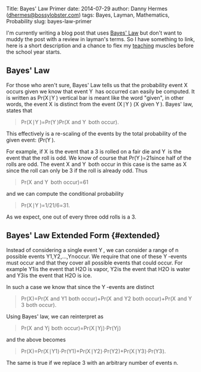 Title: Bayes' Law Primer
date: 2014-07-29
author: Danny Hermes (dhermes@bossylobster.com)
tags: Bayes, Layman, Mathematics, Probability
slug: bayes-law-primer

I'm currently writing a blog post that uses
[Bayes' Law](http://en.wikipedia.org/wiki/Bayes%27_law)
but don't want to muddy the post with a review in layman's terms. So
I have something to link, here is a short description and a chance to flex my
[teaching](http://math.berkeley.edu/~dhermes/) muscles before the school
year starts.

Bayes' Law
----------

For those who aren't sure, Bayes' Law tells us that the probability
event
<span class="katex"><span class="katex-inner"><span class="strut" style="height:0.68333em;"></span><span class="strut bottom" style="height:0.68333em;vertical-align:0em;"></span><span class="base textstyle uncramped"><span class="mord mathit" style="margin-right:0.07847em;">X</span></span></span></span>
occurs given we know that event
<span class="katex"><span class="katex-inner"><span class="strut" style="height:0.68333em;"></span><span class="strut bottom" style="height:0.68333em;vertical-align:0em;"></span><span class="base textstyle uncramped"><span class="mord mathit" style="margin-right:0.22222em;">Y</span></span></span></span>
has occurred can
easily be computed. It is written as
<span class="katex"><span class="katex-inner"><span class="strut" style="height:0.75em;"></span><span class="strut bottom" style="height:1em;vertical-align:-0.25em;"></span><span class="base textstyle uncramped"><span class="text mord textstyle uncramped"><span class="mord">P</span><span class="mord">r</span></span><span class="mopen">(</span><span class="mord mathit" style="margin-right:0.07847em;">X</span><span class="mord mspace thinspace"></span><span class="mord">&#8739;</span><span class="mord mspace thinspace"></span><span class="mord mathit" style="margin-right:0.22222em;">Y</span><span class="mclose">)</span></span></span></span>
vertical bar is meant like the word "given", in other words, the event
<span class="katex"><span class="katex-inner"><span class="strut" style="height:0.68333em;"></span><span class="strut bottom" style="height:0.68333em;vertical-align:0em;"></span><span class="base textstyle uncramped"><span class="mord mathit" style="margin-right:0.07847em;">X</span></span></span></span>
is distinct from the event
<span class="katex"><span class="katex-inner"><span class="strut" style="height:0.75em;"></span><span class="strut bottom" style="height:1em;vertical-align:-0.25em;"></span><span class="base textstyle uncramped"><span class="mopen">(</span><span class="mord mathit" style="margin-right:0.07847em;">X</span><span class="mord mspace thinspace"></span><span class="mord">&#8739;</span><span class="mord mspace thinspace"></span><span class="mord mathit" style="margin-right:0.22222em;">Y</span><span class="mclose">)</span></span></span></span>
(<span class="katex"><span class="katex-inner"><span class="strut" style="height:0.68333em;"></span><span class="strut bottom" style="height:0.68333em;vertical-align:0em;"></span><span class="base textstyle uncramped"><span class="mord mathit" style="margin-right:0.07847em;">X</span></span></span></span> given <span class="katex"><span class="katex-inner"><span class="strut" style="height:0.68333em;"></span><span class="strut bottom" style="height:0.68333em;vertical-align:0em;"></span><span class="base textstyle uncramped"><span class="mord mathit" style="margin-right:0.22222em;">Y</span></span></span></span>).
Bayes' law, states that

<div class="katex-elt"><blockquote>
<span class="katex"><span class="katex-inner"><span class="strut" style="height:1.01em;"></span><span class="strut bottom" style="height:1.53em;vertical-align:-0.52em;"></span><span class="base textstyle uncramped"><span class="text mord textstyle uncramped"><span class="mord">P</span><span class="mord">r</span></span><span class="mopen">(</span><span class="mord mathit" style="margin-right:0.07847em;">X</span><span class="mord mspace thinspace"></span><span class="mord">&#8739;</span><span class="mord mspace thinspace"></span><span class="mord mathit" style="margin-right:0.22222em;">Y</span><span class="mclose">)</span><span class="mrel">=</span><span class="minner reset-textstyle textstyle uncramped"><span class="mfrac"><span class="vlist"><span style="top:0.34500000000000003em;"><span class="fontsize-ensurer reset-size5 size5"><span style="font-size:0em;">&#8203;</span></span><span class="reset-textstyle scriptstyle cramped"><span class="mord scriptstyle cramped"><span class="text mord scriptstyle cramped"><span class="mord">P</span><span class="mord">r</span></span><span class="mopen">(</span><span class="mord mathit" style="margin-right:0.22222em;">Y</span><span class="mclose">)</span></span></span></span><span style="top:-0.22999999999999998em;"><span class="fontsize-ensurer reset-size5 size5"><span style="font-size:0em;">&#8203;</span></span><span class="reset-textstyle textstyle uncramped frac-line"></span></span><span style="top:-0.485em;"><span class="fontsize-ensurer reset-size5 size5"><span style="font-size:0em;">&#8203;</span></span><span class="reset-textstyle scriptstyle uncramped"><span class="mord scriptstyle uncramped"><span class="text mord scriptstyle uncramped"><span class="mord">P</span><span class="mord">r</span></span><span class="mopen">(</span><span class="mord mathit" style="margin-right:0.07847em;">X</span><span class="text mord scriptstyle uncramped"><span class="mord mspace">&#0160;</span><span class="mord">a</span><span class="mord">n</span><span class="mord">d</span><span class="mord mspace">&#0160;</span></span><span class="mord mathit" style="margin-right:0.22222em;">Y</span><span class="text mord scriptstyle uncramped"><span class="mord mspace">&#0160;</span><span class="mord">b</span><span class="mord">o</span><span class="mord">t</span><span class="mord">h</span><span class="mord mspace">&#0160;</span><span class="mord">o</span><span class="mord">c</span><span class="mord">c</span><span class="mord">u</span><span class="mord">r</span></span><span class="mclose">)</span></span></span></span><span class="baseline-fix"><span class="fontsize-ensurer reset-size5 size5"><span style="font-size:0em;">&#8203;</span></span>&#8203;</span></span></span></span><span class="mord">.</span></span></span></span>
</blockquote></div>

This effectively is a re-scaling of the events by the total probability
of the given event:
(<span class="katex"><span class="katex-inner"><span class="strut" style="height:0.75em;"></span><span class="strut bottom" style="height:1em;vertical-align:-0.25em;"></span><span class="base textstyle uncramped"><span class="text mord textstyle uncramped"><span class="mord">P</span><span class="mord">r</span></span><span class="mopen">(</span><span class="mord mathit" style="margin-right:0.22222em;">Y</span><span class="mclose">)</span></span></span></span>.

For example, if <span class="katex"><span class="katex-inner"><span class="strut" style="height:0.68333em;"></span><span class="strut bottom" style="height:0.68333em;vertical-align:0em;"></span><span class="base textstyle uncramped"><span class="mord mathit" style="margin-right:0.07847em;">X</span></span></span></span> is the event that a <span class="katex"><span class="katex-inner"><span class="strut" style="height:0.64444em;"></span><span class="strut bottom" style="height:0.64444em;vertical-align:0em;"></span><span class="base textstyle uncramped"><span class="mord">3</span></span></span></span>
is rolled on a fair die and <span class="katex"><span class="katex-inner"><span class="strut" style="height:0.68333em;"></span><span class="strut bottom" style="height:0.68333em;vertical-align:0em;"></span><span class="base textstyle uncramped"><span class="mord mathit" style="margin-right:0.22222em;">Y</span></span></span></span> is the event that the roll
is odd. We know of course that
<span class="katex"><span class="katex-inner"><span class="strut" style="height:0.845108em;"></span><span class="strut bottom" style="height:1.190108em;vertical-align:-0.345em;"></span><span class="base textstyle uncramped"><span class="text mord textstyle uncramped"><span class="mord">P</span><span class="mord">r</span></span><span class="mopen">(</span><span class="mord mathit" style="margin-right:0.22222em;">Y</span><span class="mclose">)</span><span class="mrel">=</span><span class="minner reset-textstyle textstyle uncramped"><span class="mfrac"><span class="vlist"><span style="top:0.345em;"><span class="fontsize-ensurer reset-size5 size5"><span style="font-size:0em;">&#8203;</span></span><span class="reset-textstyle scriptstyle cramped"><span class="mord scriptstyle cramped"><span class="mord">2</span></span></span></span><span style="top:-0.22999999999999998em;"><span class="fontsize-ensurer reset-size5 size5"><span style="font-size:0em;">&#8203;</span></span><span class="reset-textstyle textstyle uncramped frac-line"></span></span><span style="top:-0.394em;"><span class="fontsize-ensurer reset-size5 size5"><span style="font-size:0em;">&#8203;</span></span><span class="reset-textstyle scriptstyle uncramped"><span class="mord scriptstyle uncramped"><span class="mord">1</span></span></span></span><span class="baseline-fix"><span class="fontsize-ensurer reset-size5 size5"><span style="font-size:0em;">&#8203;</span></span>&#8203;</span></span></span></span></span></span></span>
since half of the rolls are odd. The event
<span class="katex"><span class="katex-inner"><span class="strut" style="height:0.69444em;"></span><span class="strut bottom" style="height:0.69444em;vertical-align:0em;"></span><span class="base textstyle uncramped"><span class="mord mathit" style="margin-right:0.07847em;">X</span><span class="text mord textstyle uncramped"><span class="mord mspace">&#0160;</span><span class="mord">a</span><span class="mord">n</span><span class="mord">d</span><span class="mord mspace">&#0160;</span></span><span class="mord mathit" style="margin-right:0.22222em;">Y</span><span class="text mord textstyle uncramped"><span class="mord mspace">&#0160;</span><span class="mord">b</span><span class="mord">o</span><span class="mord">t</span><span class="mord">h</span><span class="mord mspace">&#0160;</span><span class="mord">o</span><span class="mord">c</span><span class="mord">c</span><span class="mord">u</span><span class="mord">r</span></span></span></span></span>
in this case is the same as <span class="katex"><span class="katex-inner"><span class="strut" style="height:0.68333em;"></span><span class="strut bottom" style="height:0.68333em;vertical-align:0em;"></span><span class="base textstyle uncramped"><span class="mord mathit" style="margin-right:0.07847em;">X</span></span></span></span> since the roll can only be
<span class="katex"><span class="katex-inner"><span class="strut" style="height:0.64444em;"></span><span class="strut bottom" style="height:0.64444em;vertical-align:0em;"></span><span class="base textstyle uncramped"><span class="mord">3</span></span></span></span> if the roll is already odd. Thus

<div class="katex-elt"><blockquote>
<span class="katex"><span class="katex-inner"><span class="strut" style="height:0.845108em;"></span><span class="strut bottom" style="height:1.190108em;vertical-align:-0.345em;"></span><span class="base textstyle uncramped"><span class="text mord textstyle uncramped"><span class="mord">P</span><span class="mord">r</span></span><span class="mopen">(</span><span class="mord mathit" style="margin-right:0.07847em;">X</span><span class="text mord textstyle uncramped"><span class="mord mspace">&#0160;</span><span class="mord">a</span><span class="mord">n</span><span class="mord">d</span><span class="mord mspace">&#0160;</span></span><span class="mord mathit" style="margin-right:0.22222em;">Y</span><span class="text mord textstyle uncramped"><span class="mord mspace">&#0160;</span><span class="mord">b</span><span class="mord">o</span><span class="mord">t</span><span class="mord">h</span><span class="mord mspace">&#0160;</span><span class="mord">o</span><span class="mord">c</span><span class="mord">c</span><span class="mord">u</span><span class="mord">r</span></span><span class="mclose">)</span><span class="mrel">=</span><span class="minner reset-textstyle textstyle uncramped"><span class="mfrac"><span class="vlist"><span style="top:0.345em;"><span class="fontsize-ensurer reset-size5 size5"><span style="font-size:0em;">&#8203;</span></span><span class="reset-textstyle scriptstyle cramped"><span class="mord scriptstyle cramped"><span class="mord">6</span></span></span></span><span style="top:-0.22999999999999998em;"><span class="fontsize-ensurer reset-size5 size5"><span style="font-size:0em;">&#8203;</span></span><span class="reset-textstyle textstyle uncramped frac-line"></span></span><span style="top:-0.394em;"><span class="fontsize-ensurer reset-size5 size5"><span style="font-size:0em;">&#8203;</span></span><span class="reset-textstyle scriptstyle uncramped"><span class="mord scriptstyle uncramped"><span class="mord">1</span></span></span></span><span class="baseline-fix"><span class="fontsize-ensurer reset-size5 size5"><span style="font-size:0em;">&#8203;</span></span>&#8203;</span></span></span></span></span></span></span>
</blockquote></div>

and we can compute the conditional probability
<div class="katex-elt"><blockquote>
<span class="katex"><span class="katex-inner"><span class="strut" style="height:1.01em;"></span><span class="strut bottom" style="height:1.53em;vertical-align:-0.52em;"></span><span class="base textstyle uncramped"><span class="text mord textstyle uncramped"><span class="mord">P</span><span class="mord">r</span></span><span class="mopen">(</span><span class="mord mathit" style="margin-right:0.07847em;">X</span><span class="mord mspace thinspace"></span><span class="mord">&#8739;</span><span class="mord mspace thinspace"></span><span class="mord mathit" style="margin-right:0.22222em;">Y</span><span class="mclose">)</span><span class="mrel">=</span><span class="minner reset-textstyle textstyle uncramped"><span class="mfrac"><span class="vlist"><span style="top:0.34500000000000003em;"><span class="fontsize-ensurer reset-size5 size5"><span style="font-size:0em;">&#8203;</span></span><span class="reset-textstyle scriptstyle cramped"><span class="mord scriptstyle cramped"><span class="mord">1</span><span class="mord">/</span><span class="mord">2</span></span></span></span><span style="top:-0.22999999999999998em;"><span class="fontsize-ensurer reset-size5 size5"><span style="font-size:0em;">&#8203;</span></span><span class="reset-textstyle textstyle uncramped frac-line"></span></span><span style="top:-0.485em;"><span class="fontsize-ensurer reset-size5 size5"><span style="font-size:0em;">&#8203;</span></span><span class="reset-textstyle scriptstyle uncramped"><span class="mord scriptstyle uncramped"><span class="mord">1</span><span class="mord">/</span><span class="mord">6</span></span></span></span><span class="baseline-fix"><span class="fontsize-ensurer reset-size5 size5"><span style="font-size:0em;">&#8203;</span></span>&#8203;</span></span></span></span><span class="mrel">=</span><span class="minner reset-textstyle textstyle uncramped"><span class="mfrac"><span class="vlist"><span style="top:0.345em;"><span class="fontsize-ensurer reset-size5 size5"><span style="font-size:0em;">&#8203;</span></span><span class="reset-textstyle scriptstyle cramped"><span class="mord scriptstyle cramped"><span class="mord">3</span></span></span></span><span style="top:-0.22999999999999998em;"><span class="fontsize-ensurer reset-size5 size5"><span style="font-size:0em;">&#8203;</span></span><span class="reset-textstyle textstyle uncramped frac-line"></span></span><span style="top:-0.394em;"><span class="fontsize-ensurer reset-size5 size5"><span style="font-size:0em;">&#8203;</span></span><span class="reset-textstyle scriptstyle uncramped"><span class="mord scriptstyle uncramped"><span class="mord">1</span></span></span></span><span class="baseline-fix"><span class="fontsize-ensurer reset-size5 size5"><span style="font-size:0em;">&#8203;</span></span>&#8203;</span></span></span></span><span class="mord">.</span></span></span></span>
</blockquote></div>

As we expect, one out of every three odd rolls is a <span class="katex"><span class="katex-inner"><span class="strut" style="height:0.64444em;"></span><span class="strut bottom" style="height:0.64444em;vertical-align:0em;"></span><span class="base textstyle uncramped"><span class="mord">3</span></span></span></span>.

Bayes' Law Extended Form {#extended}
--------------------------------------------

Instead of considering a single event <span class="katex"><span class="katex-inner"><span class="strut" style="height:0.68333em;"></span><span class="strut bottom" style="height:0.68333em;vertical-align:0em;"></span><span class="base textstyle uncramped"><span class="mord mathit" style="margin-right:0.22222em;">Y</span></span></span></span>, we can consider
a range of <span class="katex"><span class="katex-inner"><span class="strut" style="height:0.43056em;"></span><span class="strut bottom" style="height:0.43056em;vertical-align:0em;"></span><span class="base textstyle uncramped"><span class="mord mathit">n</span></span></span></span> possible events
<span class="katex"><span class="katex-inner"><span class="strut" style="height:0.68333em;"></span><span class="strut bottom" style="height:0.8777699999999999em;vertical-align:-0.19444em;"></span><span class="base textstyle uncramped"><span class="mord"><span class="mord mathit" style="margin-right:0.22222em;">Y</span><span class="vlist"><span style="top:0.15em;margin-right:0.05em;margin-left:-0.22222em;"><span class="fontsize-ensurer reset-size5 size5"><span style="font-size:0em;">&#8203;</span></span><span class="reset-textstyle scriptstyle cramped"><span class="mord">1</span></span></span><span class="baseline-fix"><span class="fontsize-ensurer reset-size5 size5"><span style="font-size:0em;">&#8203;</span></span>&#8203;</span></span></span><span class="mpunct">,</span><span class="mord"><span class="mord mathit" style="margin-right:0.22222em;">Y</span><span class="vlist"><span style="top:0.15em;margin-right:0.05em;margin-left:-0.22222em;"><span class="fontsize-ensurer reset-size5 size5"><span style="font-size:0em;">&#8203;</span></span><span class="reset-textstyle scriptstyle cramped"><span class="mord">2</span></span></span><span class="baseline-fix"><span class="fontsize-ensurer reset-size5 size5"><span style="font-size:0em;">&#8203;</span></span>&#8203;</span></span></span><span class="mpunct">,</span><span class="mpunct">&#8230;</span><span class="mpunct">,</span><span class="mord"><span class="mord mathit" style="margin-right:0.22222em;">Y</span><span class="vlist"><span style="top:0.15em;margin-right:0.05em;margin-left:-0.22222em;"><span class="fontsize-ensurer reset-size5 size5"><span style="font-size:0em;">&#8203;</span></span><span class="reset-textstyle scriptstyle cramped"><span class="mord mathit">n</span></span></span><span class="baseline-fix"><span class="fontsize-ensurer reset-size5 size5"><span style="font-size:0em;">&#8203;</span></span>&#8203;</span></span></span></span></span></span>
occur. We require that one of these <span class="katex"><span class="katex-inner"><span class="strut" style="height:0.68333em;"></span><span class="strut bottom" style="height:0.68333em;vertical-align:0em;"></span><span class="base textstyle uncramped"><span class="mord mathit" style="margin-right:0.22222em;">Y</span></span></span></span>-events must occur
and that they cover all possible events that could occur. For example
<span class="katex"><span class="katex-inner"><span class="strut" style="height:0.68333em;"></span><span class="strut bottom" style="height:0.83333em;vertical-align:-0.15em;"></span><span class="base textstyle uncramped"><span class="mord"><span class="mord mathit" style="margin-right:0.22222em;">Y</span><span class="vlist"><span style="top:0.15em;margin-right:0.05em;margin-left:-0.22222em;"><span class="fontsize-ensurer reset-size5 size5"><span style="font-size:0em;">&#8203;</span></span><span class="reset-textstyle scriptstyle cramped"><span class="mord">1</span></span></span><span class="baseline-fix"><span class="fontsize-ensurer reset-size5 size5"><span style="font-size:0em;">&#8203;</span></span>&#8203;</span></span></span></span></span></span> is the event that H2O is vapor, <span class="katex"><span class="katex-inner"><span class="strut" style="height:0.68333em;"></span><span class="strut bottom" style="height:0.83333em;vertical-align:-0.15em;"></span><span class="base textstyle uncramped"><span class="mord"><span class="mord mathit" style="margin-right:0.22222em;">Y</span><span class="vlist"><span style="top:0.15em;margin-right:0.05em;margin-left:-0.22222em;"><span class="fontsize-ensurer reset-size5 size5"><span style="font-size:0em;">&#8203;</span></span><span class="reset-textstyle scriptstyle cramped"><span class="mord">2</span></span></span><span class="baseline-fix"><span class="fontsize-ensurer reset-size5 size5"><span style="font-size:0em;">&#8203;</span></span>&#8203;</span></span></span></span></span></span>
is the event that H2O is water and <span class="katex"><span class="katex-inner"><span class="strut" style="height:0.68333em;"></span><span class="strut bottom" style="height:0.83333em;vertical-align:-0.15em;"></span><span class="base textstyle uncramped"><span class="mord"><span class="mord mathit" style="margin-right:0.22222em;">Y</span><span class="vlist"><span style="top:0.15em;margin-right:0.05em;margin-left:-0.22222em;"><span class="fontsize-ensurer reset-size5 size5"><span style="font-size:0em;">&#8203;</span></span><span class="reset-textstyle scriptstyle cramped"><span class="mord">3</span></span></span><span class="baseline-fix"><span class="fontsize-ensurer reset-size5 size5"><span style="font-size:0em;">&#8203;</span></span>&#8203;</span></span></span></span></span></span> is the event that
H2O is ice.

In such a case we know that since the <span class="katex"><span class="katex-inner"><span class="strut" style="height:0.68333em;"></span><span class="strut bottom" style="height:0.68333em;vertical-align:0em;"></span><span class="base textstyle uncramped"><span class="mord mathit" style="margin-right:0.22222em;">Y</span></span></span></span>-events are distinct

<div class="katex-elt"><blockquote>
<span class="katex"><span class="katex-inner"><span class="strut" style="height:0.75em;"></span><span class="strut bottom" style="height:1em;vertical-align:-0.25em;"></span><span class="base textstyle uncramped"><span class="text mord textstyle uncramped"><span class="mord">P</span><span class="mord">r</span></span><span class="mopen">(</span><span class="mord mathit" style="margin-right:0.07847em;">X</span><span class="mclose">)</span><span class="mrel">=</span><span class="text mord textstyle uncramped"><span class="mord">P</span><span class="mord">r</span></span><span class="mopen">(</span><span class="mord mathit" style="margin-right:0.07847em;">X</span><span class="text mord textstyle uncramped"><span class="mord mspace">&#0160;</span><span class="mord">a</span><span class="mord">n</span><span class="mord">d</span><span class="mord mspace">&#0160;</span></span><span class="mord"><span class="mord mathit" style="margin-right:0.22222em;">Y</span><span class="vlist"><span style="top:0.15em;margin-right:0.05em;margin-left:-0.22222em;"><span class="fontsize-ensurer reset-size5 size5"><span style="font-size:0em;">&#8203;</span></span><span class="reset-textstyle scriptstyle cramped"><span class="mord">1</span></span></span><span class="baseline-fix"><span class="fontsize-ensurer reset-size5 size5"><span style="font-size:0em;">&#8203;</span></span>&#8203;</span></span></span><span class="text mord textstyle uncramped"><span class="mord mspace">&#0160;</span><span class="mord">b</span><span class="mord">o</span><span class="mord">t</span><span class="mord">h</span><span class="mord mspace">&#0160;</span><span class="mord">o</span><span class="mord">c</span><span class="mord">c</span><span class="mord">u</span><span class="mord">r</span></span><span class="mclose">)</span><span class="mbin">+</span><span class="text mord textstyle uncramped"><span class="mord">P</span><span class="mord">r</span></span><span class="mopen">(</span><span class="mord mathit" style="margin-right:0.07847em;">X</span><span class="text mord textstyle uncramped"><span class="mord mspace">&#0160;</span><span class="mord">a</span><span class="mord">n</span><span class="mord">d</span><span class="mord mspace">&#0160;</span></span><span class="mord"><span class="mord mathit" style="margin-right:0.22222em;">Y</span><span class="vlist"><span style="top:0.15em;margin-right:0.05em;margin-left:-0.22222em;"><span class="fontsize-ensurer reset-size5 size5"><span style="font-size:0em;">&#8203;</span></span><span class="reset-textstyle scriptstyle cramped"><span class="mord">2</span></span></span><span class="baseline-fix"><span class="fontsize-ensurer reset-size5 size5"><span style="font-size:0em;">&#8203;</span></span>&#8203;</span></span></span><span class="text mord textstyle uncramped"><span class="mord mspace">&#0160;</span><span class="mord">b</span><span class="mord">o</span><span class="mord">t</span><span class="mord">h</span><span class="mord mspace">&#0160;</span><span class="mord">o</span><span class="mord">c</span><span class="mord">c</span><span class="mord">u</span><span class="mord">r</span></span><span class="mclose">)</span><span class="mbin">+</span><span class="text mord textstyle uncramped"><span class="mord">P</span><span class="mord">r</span></span><span class="mopen">(</span><span class="mord mathit" style="margin-right:0.07847em;">X</span><span class="text mord textstyle uncramped"><span class="mord mspace">&#0160;</span><span class="mord">a</span><span class="mord">n</span><span class="mord">d</span><span class="mord mspace">&#0160;</span></span><span class="mord"><span class="mord mathit" style="margin-right:0.22222em;">Y</span><span class="vlist"><span style="top:0.15em;margin-right:0.05em;margin-left:-0.22222em;"><span class="fontsize-ensurer reset-size5 size5"><span style="font-size:0em;">&#8203;</span></span><span class="reset-textstyle scriptstyle cramped"><span class="mord">3</span></span></span><span class="baseline-fix"><span class="fontsize-ensurer reset-size5 size5"><span style="font-size:0em;">&#8203;</span></span>&#8203;</span></span></span><span class="text mord textstyle uncramped"><span class="mord mspace">&#0160;</span><span class="mord">b</span><span class="mord">o</span><span class="mord">t</span><span class="mord">h</span><span class="mord mspace">&#0160;</span><span class="mord">o</span><span class="mord">c</span><span class="mord">c</span><span class="mord">u</span><span class="mord">r</span></span><span class="mclose">)</span><span class="mord">.</span></span></span></span>
</blockquote></div>

Using Bayes' law, we can reinterpret as

<div class="katex-elt"><blockquote>
<span class="katex"><span class="katex-inner"><span class="strut" style="height:0.75em;"></span><span class="strut bottom" style="height:1.036108em;vertical-align:-0.286108em;"></span><span class="base textstyle uncramped"><span class="text mord textstyle uncramped"><span class="mord">P</span><span class="mord">r</span></span><span class="mopen">(</span><span class="mord mathit" style="margin-right:0.07847em;">X</span><span class="text mord textstyle uncramped"><span class="mord mspace">&#0160;</span><span class="mord">a</span><span class="mord">n</span><span class="mord">d</span><span class="mord mspace">&#0160;</span></span><span class="mord"><span class="mord mathit" style="margin-right:0.22222em;">Y</span><span class="vlist"><span style="top:0.15em;margin-right:0.05em;margin-left:-0.22222em;"><span class="fontsize-ensurer reset-size5 size5"><span style="font-size:0em;">&#8203;</span></span><span class="reset-textstyle scriptstyle cramped"><span class="mord mathit" style="margin-right:0.05724em;">j</span></span></span><span class="baseline-fix"><span class="fontsize-ensurer reset-size5 size5"><span style="font-size:0em;">&#8203;</span></span>&#8203;</span></span></span><span class="text mord textstyle uncramped"><span class="mord mspace">&#0160;</span><span class="mord">b</span><span class="mord">o</span><span class="mord">t</span><span class="mord">h</span><span class="mord mspace">&#0160;</span><span class="mord">o</span><span class="mord">c</span><span class="mord">c</span><span class="mord">u</span><span class="mord">r</span></span><span class="mclose">)</span><span class="mrel">=</span><span class="text mord textstyle uncramped"><span class="mord">P</span><span class="mord">r</span></span><span class="mopen">(</span><span class="mord mathit" style="margin-right:0.07847em;">X</span><span class="mord mspace thinspace"></span><span class="mord">&#8739;</span><span class="mord mspace thinspace"></span><span class="mord"><span class="mord mathit" style="margin-right:0.22222em;">Y</span><span class="vlist"><span style="top:0.15em;margin-right:0.05em;margin-left:-0.22222em;"><span class="fontsize-ensurer reset-size5 size5"><span style="font-size:0em;">&#8203;</span></span><span class="reset-textstyle scriptstyle cramped"><span class="mord mathit" style="margin-right:0.05724em;">j</span></span></span><span class="baseline-fix"><span class="fontsize-ensurer reset-size5 size5"><span style="font-size:0em;">&#8203;</span></span>&#8203;</span></span></span><span class="mclose">)</span><span class="mbin">&#8901;</span><span class="text mord textstyle uncramped"><span class="mord">P</span><span class="mord">r</span></span><span class="mopen">(</span><span class="mord"><span class="mord mathit" style="margin-right:0.22222em;">Y</span><span class="vlist"><span style="top:0.15em;margin-right:0.05em;margin-left:-0.22222em;"><span class="fontsize-ensurer reset-size5 size5"><span style="font-size:0em;">&#8203;</span></span><span class="reset-textstyle scriptstyle cramped"><span class="mord mathit" style="margin-right:0.05724em;">j</span></span></span><span class="baseline-fix"><span class="fontsize-ensurer reset-size5 size5"><span style="font-size:0em;">&#8203;</span></span>&#8203;</span></span></span><span class="mclose">)</span></span></span></span>
</blockquote></div>

and the above becomes

<div class="katex-elt"><blockquote>
<span class="katex"><span class="katex-inner"><span class="strut" style="height:0.75em;"></span><span class="strut bottom" style="height:1em;vertical-align:-0.25em;"></span><span class="base textstyle uncramped"><span class="text mord textstyle uncramped"><span class="mord">P</span><span class="mord">r</span></span><span class="mopen">(</span><span class="mord mathit" style="margin-right:0.07847em;">X</span><span class="mclose">)</span><span class="mrel">=</span><span class="text mord textstyle uncramped"><span class="mord">P</span><span class="mord">r</span></span><span class="mopen">(</span><span class="mord mathit" style="margin-right:0.07847em;">X</span><span class="mord mspace thinspace"></span><span class="mord">&#8739;</span><span class="mord mspace thinspace"></span><span class="mord"><span class="mord mathit" style="margin-right:0.22222em;">Y</span><span class="vlist"><span style="top:0.15em;margin-right:0.05em;margin-left:-0.22222em;"><span class="fontsize-ensurer reset-size5 size5"><span style="font-size:0em;">&#8203;</span></span><span class="reset-textstyle scriptstyle cramped"><span class="mord">1</span></span></span><span class="baseline-fix"><span class="fontsize-ensurer reset-size5 size5"><span style="font-size:0em;">&#8203;</span></span>&#8203;</span></span></span><span class="mclose">)</span><span class="mbin">&#8901;</span><span class="text mord textstyle uncramped"><span class="mord">P</span><span class="mord">r</span></span><span class="mopen">(</span><span class="mord"><span class="mord mathit" style="margin-right:0.22222em;">Y</span><span class="vlist"><span style="top:0.15em;margin-right:0.05em;margin-left:-0.22222em;"><span class="fontsize-ensurer reset-size5 size5"><span style="font-size:0em;">&#8203;</span></span><span class="reset-textstyle scriptstyle cramped"><span class="mord">1</span></span></span><span class="baseline-fix"><span class="fontsize-ensurer reset-size5 size5"><span style="font-size:0em;">&#8203;</span></span>&#8203;</span></span></span><span class="mclose">)</span><span class="mbin">+</span><span class="text mord textstyle uncramped"><span class="mord">P</span><span class="mord">r</span></span><span class="mopen">(</span><span class="mord mathit" style="margin-right:0.07847em;">X</span><span class="mord mspace thinspace"></span><span class="mord">&#8739;</span><span class="mord mspace thinspace"></span><span class="mord"><span class="mord mathit" style="margin-right:0.22222em;">Y</span><span class="vlist"><span style="top:0.15em;margin-right:0.05em;margin-left:-0.22222em;"><span class="fontsize-ensurer reset-size5 size5"><span style="font-size:0em;">&#8203;</span></span><span class="reset-textstyle scriptstyle cramped"><span class="mord">2</span></span></span><span class="baseline-fix"><span class="fontsize-ensurer reset-size5 size5"><span style="font-size:0em;">&#8203;</span></span>&#8203;</span></span></span><span class="mclose">)</span><span class="mbin">&#8901;</span><span class="text mord textstyle uncramped"><span class="mord">P</span><span class="mord">r</span></span><span class="mopen">(</span><span class="mord"><span class="mord mathit" style="margin-right:0.22222em;">Y</span><span class="vlist"><span style="top:0.15em;margin-right:0.05em;margin-left:-0.22222em;"><span class="fontsize-ensurer reset-size5 size5"><span style="font-size:0em;">&#8203;</span></span><span class="reset-textstyle scriptstyle cramped"><span class="mord">2</span></span></span><span class="baseline-fix"><span class="fontsize-ensurer reset-size5 size5"><span style="font-size:0em;">&#8203;</span></span>&#8203;</span></span></span><span class="mclose">)</span><span class="mbin">+</span><span class="text mord textstyle uncramped"><span class="mord">P</span><span class="mord">r</span></span><span class="mopen">(</span><span class="mord mathit" style="margin-right:0.07847em;">X</span><span class="mord mspace thinspace"></span><span class="mord">&#8739;</span><span class="mord mspace thinspace"></span><span class="mord"><span class="mord mathit" style="margin-right:0.22222em;">Y</span><span class="vlist"><span style="top:0.15em;margin-right:0.05em;margin-left:-0.22222em;"><span class="fontsize-ensurer reset-size5 size5"><span style="font-size:0em;">&#8203;</span></span><span class="reset-textstyle scriptstyle cramped"><span class="mord">3</span></span></span><span class="baseline-fix"><span class="fontsize-ensurer reset-size5 size5"><span style="font-size:0em;">&#8203;</span></span>&#8203;</span></span></span><span class="mclose">)</span><span class="mbin">&#8901;</span><span class="text mord textstyle uncramped"><span class="mord">P</span><span class="mord">r</span></span><span class="mopen">(</span><span class="mord"><span class="mord mathit" style="margin-right:0.22222em;">Y</span><span class="vlist"><span style="top:0.15em;margin-right:0.05em;margin-left:-0.22222em;"><span class="fontsize-ensurer reset-size5 size5"><span style="font-size:0em;">&#8203;</span></span><span class="reset-textstyle scriptstyle cramped"><span class="mord">3</span></span></span><span class="baseline-fix"><span class="fontsize-ensurer reset-size5 size5"><span style="font-size:0em;">&#8203;</span></span>&#8203;</span></span></span><span class="mclose">)</span><span class="mord">.</span></span></span></span>
</blockquote></div>

The same is true if we replace <span class="katex"><span class="katex-inner"><span class="strut" style="height:0.64444em;"></span><span class="strut bottom" style="height:0.64444em;vertical-align:0em;"></span><span class="base textstyle uncramped"><span class="mord">3</span></span></span></span> with an arbitrary number of
events <span class="katex"><span class="katex-inner"><span class="strut" style="height:0.43056em;"></span><span class="strut bottom" style="height:0.43056em;vertical-align:0em;"></span><span class="base textstyle uncramped"><span class="mord mathit">n</span></span></span></span>.

<a href="https://profiles.google.com/114760865724135687241" rel="author" style="display: none;">About Bossy Lobster</a>
